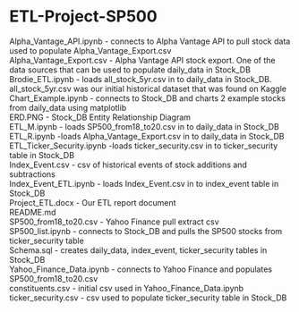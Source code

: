 # ETL-Project-SP500  
Alpha_Vantage_API.ipynb - connects to Alpha Vantage API to pull stock data used to populate Alpha_Vantage_Export.csv  
Alpha_Vantage_Export.csv - Alpha Vantage API stock export. One of the data sources that can be used to populate daily_data in Stock_DB  
Brodie_ETL.ipynb - loads all_stock_5yr.csv in to daily_data in Stock_DB. all_stock_5yr.csv was our initial historical dataset that was found on Kaggle  
Chart_Example.ipynb - connects to Stock_DB and charts 2 example stocks from daily_data using matplotlib  
ERD.PNG - Stock_DB Entity Relationship Diagram  
ETL_M.ipynb - loads SP500_from18_to20.csv in to daily_data in Stock_DB  
ETL_R.ipynb -loads Alpha_Vantage_Export.csv in to daily_data in Stock_DB  
ETL_Ticker_Security.ipynb -loads ticker_security.csv in to ticker_security table in Stock_DB  
Index_Event.csv - csv of historical events of stock additions and subtractions  
Index_Event_ETL.ipynb - loads Index_Event.csv in to index_event table in Stock_DB  
Project_ETL.docx - Our ETL report document  
README.md  
SP500_from18_to20.csv - Yahoo Finance  pull extract csv  
SP500_list.ipynb - connects to Stock_DB and pulls the SP500 stocks from ticker_security table  
Schema.sql - creates daily_data, index_event, ticker_security tables in Stock_DB  
Yahoo_Finance_Data.ipynb - connects to Yahoo Finance and populates SP500_from18_to20.csv  
constituents.csv - initial csv used in Yahoo_Finance_Data.ipynb  
ticker_security.csv - csv used to populate ticker_security table in Stock_DB  
